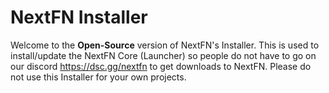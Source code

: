 # NextFN Installer
Welcome to the **Open-Source** version of NextFN's Installer. This is used to install/update the NextFN Core (Launcher) so people do not have to go on our discord https://dsc.gg/nextfn to get downloads to NextFN. Please do not use this Installer for your own projects.
